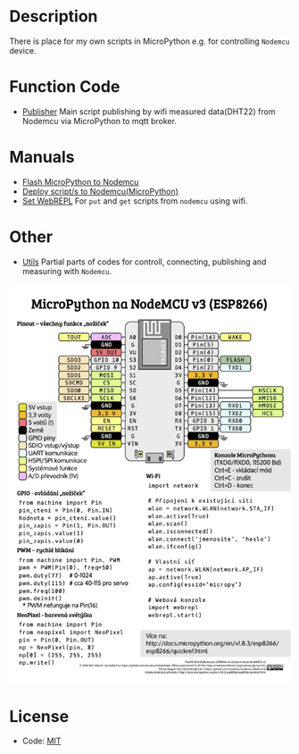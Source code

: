 # Description
There is place for my own scripts in MicroPython e.g. for controlling `Nodemcu` device.

# Function Code

- [Publisher](https://github.com/vichi99/ESP8266/tree/master/publisher) Main script publishing by wifi measured data(DHT22) from Nodemcu via MicroPython to mqtt broker.

# Manuals

- [Flash MicroPython to Nodemcu](Flash_MicroPython.md)
- [Deploy script/s to Nodemcu(MicroPython)](Deploy_MicroPython_scripts.md)
- [Set WebREPL](WebREPL_set.md) For `put` and `get` scripts from `nodemcu` using wifi.

# Other

- [Utils](https://github.com/vichi99/ESP8266/tree/master/utils) Partial parts of codes for controll, connecting, publishing and measuring with `Nodemcu`.

![Nodemcu_Tip](images/nodemcu_tip.jpg)

# License
- Code: [MIT](LICENSE)
